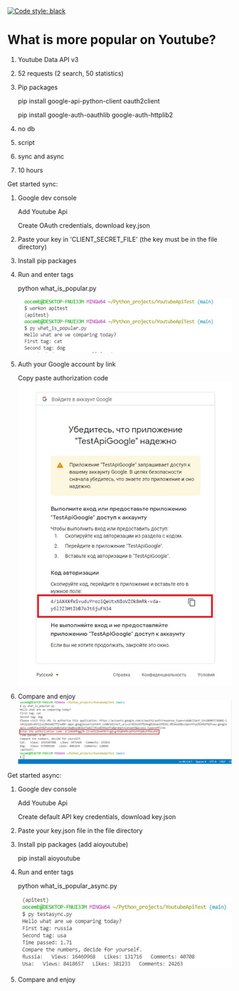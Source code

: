 [![Code style: black](https://img.shields.io/badge/code%20style-black-000000.svg)](https://github.com/psf/black)
# What is more popular on Youtube?

1) Youtube Data API v3
2) 52 requests (2 search, 50 statistics)
3) Pip packages

    pip install google-api-python-client oauth2client

    pip install google-auth-oauthlib google-auth-httplib2

4) no db
5) script
6) sync and async
7) 10 hours

Get started sync:

1) Google dev console
    
    Add Youtube Api 
    
    Create OAuth credentials, download key.json

2) Paste your key in 'CLIENT_SECRET_FILE' 
(the key must be in the file directory)

3) Install pip packages
4) Run and enter tags

    python what_is_popular.py
    
    ![](https://github.com/oocemb/YoutubeApiTest/blob/main/readme_image/create_tags.jpg)
    
5) Auth your Google account by link
    
    Copy paste authorization code
    ![](https://github.com/oocemb/YoutubeApiTest/blob/main/readme_image/credentials.jpg)
6) Compare and enjoy
    ![](https://github.com/oocemb/YoutubeApiTest/blob/main/readme_image/result.jpg)
    

Get started async:

1) Google dev console
    
    Add Youtube Api 
    
    Create default API key credentials, download key.json

2) Paste your key.json file in the file directory

3) Install pip packages (add aioyoutube)

    pip install aioyoutube

4) Run and enter tags

    python what_is_popular_async.py
    
    ![](https://github.com/oocemb/YoutubeApiTest/blob/main/readme_image/async_result.jpg)
    
6) Compare and enjoy
